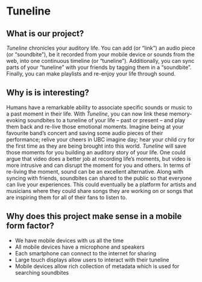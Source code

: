 # Tuneline
## What is our project?
*Tuneline* chronicles your auditory life. You can add (or “link”) an audio piece (or “soundbite”), be it recorded from your mobile device or sounds from the web, into one continuous timeline (or “tuneline”). Additionally, you can sync parts of your “tuneline” with your friends by tagging them in a “soundbite”. Finally, you can make playlists and re-enjoy your life through sound. 

## Why is is interesting?
Humans have a remarkable ability to associate specific sounds or music to a past moment in their life. With *Tuneline*, you can now link these memory-evoking soundbites to a tuneline of your life – past or present – and play them back and re-live those emotional moments. Imagine being at your favourite band’s concert and saving some audio pieces of their performance; relive your cheers in UBC imagine day; hear your child cry for the first time as they are being brought into this world. *Tuneline* will save those moments for you building an auditory story of your life. 
One could argue that video does a better job at recording life’s moments, but video is more intrusive and can disrupt the moment for you and others. In terms of re-living the moment, sound can be an excellent alternative.
Along with syncing with friends, soundbites can shared to the public so that everyone can live your experiences. This could eventually be a platform for artists and musicians where they could share songs they are working on or songs that are inspiring them for all of their fans to listen to.

## Why does this project make sense in a mobile form factor?
* We have mobile devices with us all the time
* All mobile devices have a microphone and speakers
* Each smartphone can connect to the internet for sharing
* Large touch displays allow users to interact with their tuneline
* Mobile devices allow rich collection of metadata which is used for searching soundbites
